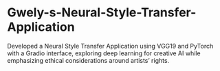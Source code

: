 # Gwely-s-Neural-Style-Transfer-Application
Developed a Neural Style Transfer Application using VGG19 and PyTorch with a Gradio interface, exploring deep learning for creative AI while emphasizing ethical considerations around artists’ rights.
